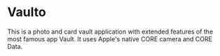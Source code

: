 # Vaulto
This is a photo and card vault application with extended features of the most famous app Vault.  It uses Apple's native CORE camera and CORE Data. 
